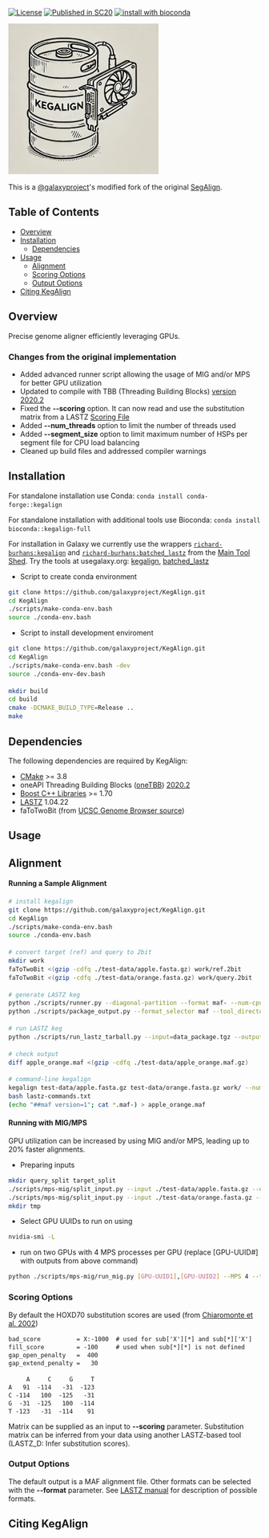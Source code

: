 [license-badge]: https://img.shields.io/badge/License-MIT-yellow.svg 
[license-link]: https://opensource.org/licenses/MIT

[![License][license-badge]][license-link]
[![Published in SC20](https://img.shields.io/badge/published%20in-SC20-blue.svg)](https://doi.ieeecomputersociety.org/10.1109/SC41405.2020.00043)
[![install with bioconda](https://img.shields.io/badge/install%20with-bioconda-brightgreen.svg?style=flat)](http://bioconda.github.io/recipes/kegalign-full/README.html)

<img src="kegalign_logo.webp" width="300">

This is a [@galaxyproject](https://github.com/galaxyproject)'s modified fork of the original [SegAlign](https://github.com/gsneha26/SegAlign). 

## Table of Contents

- [Overview](#overview)
- [Installation](#installation)
  - [Dependencies](#dependencies)
- [Usage](#usage)
  - [Alignment](#alignment)
  - [Scoring Options](#scoring)
  - [Output Options](#output)
- [Citing KegAlign](#cite_kegalign)

## <a name="overview"></a> Overview

Precise genome aligner efficiently leveraging GPUs.

### <a name="changes"></a> Changes from the original implementation

- Added advanced runner script allowing the usage of MIG and/or MPS for better GPU utilization
- Updated to compile with TBB (Threading Building Blocks) [version 2020.2](https://github.com/oneapi-src/oneTBB/releases/tag/v2020.2)
- Fixed the **--scoring** option. It can now read and use the substitution matrix from a LASTZ [Scoring File](https://lastz.github.io/lastz/#fmt_scoring)
- Added **--num_threads** option to limit the number of threads used
- Added **--segment_size** option to limit maximum number of HSPs per segment file for CPU load balancing
- Cleaned up build files and addressed compiler warnings

## <a name="installation"></a> Installation

For standalone installation use Conda: `conda install conda-forge::kegalign`

For standalone installation with additional tools use Bioconda: `conda install bioconda::kegalign-full`

For installation in Galaxy we currently use the wrappers [`richard-burhans:kegalign`](https://toolshed.g2.bx.psu.edu/view/richard-burhans/kegalign
) and [`richard-burhans:batched_lastz`](https://toolshed.g2.bx.psu.edu/view/richard-burhans/batched_lastz
) from the [Main Tool Shed](https://toolshed.g2.bx.psu.edu/).
Try the tools at usegalaxy.org: [kegalign](https://usegalaxy.org/root?tool_id=toolshed.g2.bx.psu.edu/repos/richard-burhans/kegalign/kegalign), [batched_lastz](https://usegalaxy.org/root?tool_id=toolshed.g2.bx.psu.edu/repos/richard-burhans/batched_lastz/batched_lastz)

* Script to create conda environment

```bash
git clone https://github.com/galaxyproject/KegAlign.git
cd KegAlign
./scripts/make-conda-env.bash
source ./conda-env.bash
```

* Script to install development enviroment

```bash
git clone https://github.com/galaxyproject/KegAlign.git
cd KegAlign
./scripts/make-conda-env.bash -dev
source ./conda-env-dev.bash

mkdir build
cd build
cmake -DCMAKE_BUILD_TYPE=Release ..
make
```
## <a name="dependencies"></a> Dependencies
The following dependencies are required by KegAlign:

  * [CMake](https://cmake.org/) >= 3.8
  * oneAPI Threading Building Blocks ([oneTBB](https://oneapi-src.github.io/oneTBB/)) [2020.2](https://github.com/oneapi-src/oneTBB/releases/tag/v2020.2)
  * [Boost C++ Libraries](https://www.boost.org/) >= 1.70
  * [LASTZ](https://github.com/lastz/lastz) 1.04.22
  * faToTwoBit (from [UCSC Genome Browser source](https://github.com/ucscGenomeBrowser/kent))

## <a name="usage"></a> Usage

## <a name="alignment"></a> Alignment

#### Running a Sample Alignment
```bash
# install kegalign
git clone https://github.com/galaxyproject/KegAlign.git
cd KegAlign
./scripts/make-conda-env.bash
source ./conda-env.bash

# convert target (ref) and query to 2bit
mkdir work
faToTwoBit <(gzip -cdfq ./test-data/apple.fasta.gz) work/ref.2bit
faToTwoBit <(gzip -cdfq ./test-data/orange.fasta.gz) work/query.2bit

# generate LASTZ keg
python ./scripts/runner.py --diagonal-partition --format maf- --num-cpu 16 --num-gpu 1 --output-file data_package.tgz --output-type tarball --tool_directory ./scripts test-data/apple.fasta.gz test-data/orange.fasta.gz
python ./scripts/package_output.py --format_selector maf --tool_directory ./scripts

# run LASTZ keg
python ./scripts/run_lastz_tarball.py --input=data_package.tgz --output=apple_orange.maf --parallel=16

# check output
diff apple_orange.maf <(gzip -cdfq ./test-data/apple_orange.maf.gz)

# command-line kegalign
kegalign test-data/apple.fasta.gz test-data/orange.fasta.gz work/ --num_gpu 1 --num_threads 16 > lastz-commands.txt
bash lastz-commands.txt
(echo "##maf version=1"; cat *.maf-) > apple_orange.maf
```

#### Running with MIG/MPS
GPU utilization can be increased by using MIG and/or MPS, leading up to 20% faster alignments.

* Preparing inputs

```bash
mkdir query_split target_split
./scripts/mps-mig/split_input.py --input ./test-data/apple.fasta.gz --out query_split --to_2bit --goal_bp 20000000
./scripts/mps-mig/split_input.py --input ./test-data/orange.fasta.gz --out target_split --to_2bit --goal_bp 20000000
mkdir tmp
```

* Select GPU UUIDs to run on using

```bash
nvidia-smi -L
```

* run on two GPUs with 4 MPS processes per GPU (replace [GPU-UUID#] with outputs from above command)

```bash
python ./scripts/mps-mig/run_mig.py [GPU-UUID1],[GPU-UUID2] --MPS 4 --target ./target_split --query ./query_split  --tmp_dir ./tmp/ --mps_pipe_dir ./tmp/ --output ./apples_oranges.maf --num_threads 64
```

### <a name="scoring"></a>Scoring Options

By default the HOXD70 substitution scores are used (from [Chiaromonte et al. 2002](https://doi.org/10.1142/9789812799623_0012))

    bad_score          = X:-1000  # used for sub['X'][*] and sub[*]['X']
    fill_score         = -100     # used when sub[*][*] is not defined
    gap_open_penalty   =  400
    gap_extend_penalty =   30

         A     C     G     T
    A   91  -114   -31  -123
    C -114   100  -125   -31
    G  -31  -125   100  -114
    T -123   -31  -114    91

Matrix can be supplied as an input to **--scoring** parameter. Substitution matrix can be inferred from your data using another LASTZ-based tool (LASTZ_D: Infer substitution scores).

### <a name="output"></a>Output Options

The default output is a MAF alignment file. Other formats can be selected with the **--format** parameter.  See [LASTZ manual](https://lastz.github.io/lastz/#formats) for description of possible formats.

## <a name="cite_kegalign"></a> Citing KegAlign

